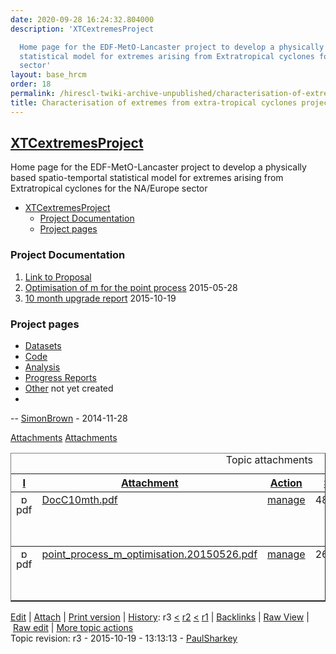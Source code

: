 ```yaml
---
date: 2020-09-28 16:24:32.804000
description: 'XTCextremesProject

  Home page for the EDF-MetO-Lancaster project to develop a physically based spatio-temportal
  statistical model for extremes arising from Extratropical cyclones for the NA/Europe
  sector'
layout: base_hrcm
order: 18
permalink: /hirescl-twiki-archive-unpublished/characterisation-of-extremes-from-extra-tropical-cyclones-project/
title: Characterisation of extremes from extra-tropical cyclones project
---
```


<h2><a class="twikiCurrentTopicLink twikiLink" href="https://collab.metoffice.gov.uk/twiki/bin/view/Project/HiResCL/XTCextremesProject">XTCextremesProject</a></h2>
<p>Home page for the EDF-MetO-Lancaster project to develop a physically based spatio-temportal statistical model for extremes arising from Extratropical cyclones for the NA/Europe sector</p>
<p></p>
<div class="twikiToc">
<ul>
<li><a href="#XTCextremesProject"> XTCextremesProject</a>
<ul>
<li><a href="#Project Documentation"> Project Documentation</a></li>
<li><a href="#Project pages"> Project pages</a></li>
</ul>
</li>
</ul>
</div>
<p></p>
<h3><a name="Project Documentation"></a> Project Documentation</h3>
<ol>
<li><a class="twikiLink" href="/twiki/bin/view/Project/HiResCL/XTCextremesProjectDescription">Link to Proposal</a></li>
<li><a href="https://collab.metoffice.gov.uk/twiki/pub/Project/HiResCL/XTCextremesProject/point_process_m_optimisation.20150526.pdf" target="_top">Optimisation of m for the point process</a> 2015-05-28</li>
<li><a href="https://collab.metoffice.gov.uk/twiki/pub/Project/HiResCL/XTCextremesProject/DocC10mth.pdf" target="_top">10 month upgrade report</a> 2015-10-19</li>
</ol>
<p></p>
<h3><a name="Project pages"></a> Project pages</h3>
<ul>
<li><a class="twikiLink" href="/twiki/bin/view/Project/HiResCL/XTCextremesProjectDatasets">Datasets</a></li>
<li><a class="twikiLink" href="/twiki/bin/view/Project/HiResCL/XTCextremesProjectCode">Code</a></li>
<li><a class="twikiLink" href="/twiki/bin/view/Project/HiResCL/XTCextremesProjectAnalysis">Analysis</a></li>
<li><a class="twikiLink" href="/twiki/bin/view/Project/HiResCL/XTCextremesProjectProgressReports">Progress Reports</a></li>
<li><span class="twikiNewLink"><a href="/twiki/bin/edit/Project/HiResCL/XTCextremesProjectOther?topicparent=Project/HiResCL.XTCextremesProject" rel="nofollow" title="Other (this topic does not yet exist; you can create it)">Other</a></span> not yet created</li>
<li></li>
</ul>
<p></p>
<p>-- <a class="twikiLink" href="/twiki/bin/view/Main/SimonBrown">SimonBrown</a> - 2014-11-28</p>
<!-- /patternTopic-->
<div class="twikiContentFooter"></div>
<div class="twikiAttachments">
<div class="twistyPlugin twikiMakeVisibleInline"><span class="twistyRememberSetting twistyTrigger twikiUnvisited twistyHidden twistyInited1" id="topicattachmentslistshow"><a href="#"><img alt="" border="0" src="/twiki/pub/TWiki/TWikiDocGraphics/toggleopen.gif"><span class="twikiLinkLabel twikiUnvisited">Attachments</span></a> </span> <span class="twistyRememberSetting twistyTrigger twikiUnvisited twistyInited1" id="topicattachmentslisthide"><a href="#"><img alt="" border="0" src="/twiki/pub/TWiki/TWikiDocGraphics/toggleclose.gif"><span class="twikiLinkLabel twikiUnvisited">Attachments</span></a> </span></div>
<!--/twistyPlugin twikiMakeVisibleInline-->
<div class="twistyPlugin">
<div class="twistyRememberSetting twistyContent twistyInited1" id="topicattachmentslisttoggle">
<table border="1" cellpadding="0" cellspacing="0" class="twikiTable" id="twikiAttachmentsTable" rules="rows" summary="Topic attachments"><caption>Topic attachments</caption>
<tbody>
<tr class="twikiTableOdd twikiTableRowdataBgSorted0 twikiTableRowdataBg0"><th class="twikiTableCol0 twikiFirstCol" valign="middle"><a href="/twiki/bin/view/Project/HiResCL/XTCextremesProject?sortcol=0;table=1;up=0#sorted_table" rel="nofollow" title="Sort by this column"><span color="#0066cc" style="">I</span></a></th><th class="twikiTableCol1" valign="middle"><a href="/twiki/bin/view/Project/HiResCL/XTCextremesProject?sortcol=1;table=1;up=0#sorted_table" rel="nofollow" title="Sort by this column"><span color="#0066cc" style="">Attachment</span></a></th><th class="twikiTableCol2" valign="middle"><a href="/twiki/bin/view/Project/HiResCL/XTCextremesProject?sortcol=2;table=1;up=0#sorted_table" rel="nofollow" title="Sort by this column"><span color="#0066cc" style="">Action</span></a></th><th class="twikiTableCol3" valign="middle"><a href="/twiki/bin/view/Project/HiResCL/XTCextremesProject?sortcol=3;table=1;up=0#sorted_table" rel="nofollow" title="Sort by this column"><span color="#0066cc" style="">Size</span></a></th><th class="twikiTableCol4" valign="middle"><a href="/twiki/bin/view/Project/HiResCL/XTCextremesProject?sortcol=4;table=1;up=0#sorted_table" rel="nofollow" title="Sort by this column"><span color="#0066cc" style="">Date</span></a></th><th class="twikiTableCol5" valign="middle"><a href="/twiki/bin/view/Project/HiResCL/XTCextremesProject?sortcol=5;table=1;up=0#sorted_table" rel="nofollow" title="Sort by this column"><span color="#0066cc" style="">Who</span></a></th><th class="twikiTableCol6 twikiLastCol" valign="middle"><a href="/twiki/bin/view/Project/HiResCL/XTCextremesProject?sortcol=6;table=1;up=0#sorted_table" rel="nofollow" title="Sort by this column"><span color="#0066cc" style="">Comment</span></a></th></tr>
<tr class="twikiTableEven twikiTableRowdataBgSorted0 twikiTableRowdataBg0">
<td align="center" class="twikiTableCol0 twikiFirstCol" valign="top"><img align="top" alt="pdf" border="0" height="16" src="/twiki/pub/TWiki/TWikiDocGraphics/pdf.gif" width="16"><span class="twikiHidden">pdf</span></td>
<td align="left" class="twikiTableCol1" valign="top"><a href="/twiki/pub/Project/HiResCL/XTCextremesProject/DocC10mth.pdf">DocC10mth.pdf</a></td>
<td align="left" class="twikiTableCol2" valign="top"><a href="/twiki/bin/attach/Project/HiResCL/XTCextremesProject?filename=DocC10mth.pdf;revInfo=1" rel="nofollow" title="change, update, previous revisions, move, delete...">manage</a></td>
<td align="right" class="twikiTableCol3" valign="top">480.0 K</td>
<td align="left" class="twikiTableCol4" valign="top"><span class="twikiNoBreak">2015-10-19 - 13:12</span></td>
<td align="left" class="twikiTableCol5" valign="top"><a class="twikiLink" href="/twiki/bin/view/Main/PaulSharkey">PaulSharkey</a></td>
<td align="left" class="twikiTableCol6 twikiLastCol" valign="top"> </td>
</tr>
<tr class="twikiTableOdd twikiTableRowdataBgSorted0 twikiTableRowdataBg0">
<td align="center" class="twikiTableCol0 twikiFirstCol twikiLast" valign="top"><img align="top" alt="pdf" border="0" height="16" src="/twiki/pub/TWiki/TWikiDocGraphics/pdf.gif" width="16"><span class="twikiHidden">pdf</span></td>
<td align="left" class="twikiTableCol1 twikiLast" valign="top"><a href="/twiki/pub/Project/HiResCL/XTCextremesProject/point_process_m_optimisation.20150526.pdf">point_process_m_optimisation.20150526.pdf</a></td>
<td align="left" class="twikiTableCol2 twikiLast" valign="top"><a href="/twiki/bin/attach/Project/HiResCL/XTCextremesProject?filename=point_process_m_optimisation.20150526.pdf;revInfo=1" rel="nofollow" title="change, update, previous revisions, move, delete...">manage</a></td>
<td align="right" class="twikiTableCol3 twikiLast" valign="top">263.7 K</td>
<td align="left" class="twikiTableCol4 twikiLast" valign="top"><span class="twikiNoBreak">2015-05-26 - 10:35</span></td>
<td align="left" class="twikiTableCol5 twikiLast" valign="top"><a class="twikiLink" href="/twiki/bin/view/Main/SimonBrown">SimonBrown</a></td>
<td align="left" class="twikiTableCol6 twikiLastCol twikiLast" valign="top"> </td>
</tr>
</tbody>
</table>
</div>
</div>
<!--/twistyPlugin--></div>
<!--//twikiAttachments--><!-- /patternContent-->
<p><a name="topic-actions"></a></p>
<div class="patternTopicActions" style="">
<div class="patternTopicAction"><span class="patternActionButtons"><span><a accesskey="e" href="https://collab.metoffice.gov.uk/twiki/bin/edit/Project/HiResCL/XTCextremesProject?t=1601310220" rel="nofollow" title="Edit this topic text"><span class="twikiAccessKey">E</span>dit</a></span><span class="twikiSeparator"> | </span><span><a accesskey="a" href="/twiki/bin/attach/Project/HiResCL/XTCextremesProject" rel="nofollow" title="Attach an image or document to this topic"><span class="twikiAccessKey">A</span>ttach</a></span><span class="twikiSeparator"> | </span><span><a accesskey="p" href="/twiki/bin/view/Project/HiResCL/XTCextremesProject?cover=print" rel="nofollow" title="Printable version of this topic"><span class="twikiAccessKey">P</span>rint version</a></span><span class="twikiSeparator"> | </span><span><span><a accesskey="h" href="/twiki/bin/rdiff/Project/HiResCL/XTCextremesProject?type=history" rel="nofollow" title="View total topic history"><span class="twikiAccessKey">H</span>istory</a></span>: r3 <a href="/twiki/bin/rdiff/Project/HiResCL/XTCextremesProject?rev1=3;rev2=2" rel="nofollow">&lt;</a> <a href="/twiki/bin/view/Project/HiResCL/XTCextremesProject?rev=2" rel="nofollow">r2</a> <a href="/twiki/bin/rdiff/Project/HiResCL/XTCextremesProject?rev1=2;rev2=1" rel="nofollow">&lt;</a> <a href="/twiki/bin/view/Project/HiResCL/XTCextremesProject?rev=1" rel="nofollow">r1</a></span><span class="twikiSeparator"> | </span><span><a accesskey="b" href="/twiki/bin/oops/Project/HiResCL/XTCextremesProject?template=backlinksweb" rel="nofollow" title="Search the Project/HiResCL Web for topics that link to here"><span class="twikiAccessKey">B</span>acklinks</a></span><span class="twikiSeparator"> | </span><span><a accesskey="r" href="/twiki/bin/view/Project/HiResCL/XTCextremesProject?raw=on" rel="nofollow" title="View raw text without formatting"><span class="twikiAccessKey">R</span>aw View</a></span><span class="twikiSeparator"> | </span><span><a accesskey="w" href="https://collab.metoffice.gov.uk/twiki/bin/edit/Project/HiResCL/XTCextremesProject?t=1601310220;nowysiwyg=1" rel="nofollow" title="Raw Edit this topic text">Ra<span class="twikiAccessKey">w</span> edit</a></span><span class="twikiSeparator"> | </span><span><a accesskey="m" href="/twiki/bin/oops/Project/HiResCL/XTCextremesProject?template=oopsmore&amp;param1=3&amp;param2=3" rel="nofollow" title="Delete or rename this topic; set parent topic; view and compare revisions"><span class="twikiAccessKey">M</span>ore topic actions</a></span></span></div>
<!--/patternTopicAction--></div>
<!--/patternTopicActions-->
<div class="patternInfo twikiGrayText">
<div class="patternRevInfo">Topic revision: r3 - 2015-10-19 - 13:13:13 - <a class="twikiLink" href="/twiki/bin/view/Main/PaulSharkey">PaulSharkey</a></div>
<!-- /patternRevInfo-->
<div class="patternMoved"></div>
<!-- /patternMoved--></div>
<!-- /patternInfo-->
<p></p>
<!-- /patternMainContents-->
<p></p>
<!-- /patternMain-->
<div id="patternLeftBar">
<div id="patternClearHeaderLeft"></div>
<div id="patternLeftBarContents">
<div class="patternWebIndicator"></div>
</div>
</div>
